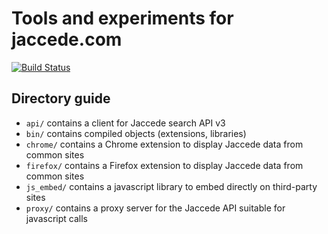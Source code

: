 Tools and experiments for jaccede.com
=====================================
[![Build Status](https://travis-ci.org/emembrives/jaccede.svg?branch=master)](https://travis-ci.org/emembrives/jaccede)

Directory guide
---------------

 - `api/` contains a client for Jaccede search API v3
 - `bin/` contains compiled objects (extensions, libraries)
 - `chrome/` contains a Chrome extension to display Jaccede data from common sites
 - `firefox/` contains a Firefox extension to display Jaccede data from common sites
 - `js_embed/` contains a javascript library to embed directly on third-party sites
 - `proxy/` contains a proxy server for the Jaccede API suitable for javascript calls
